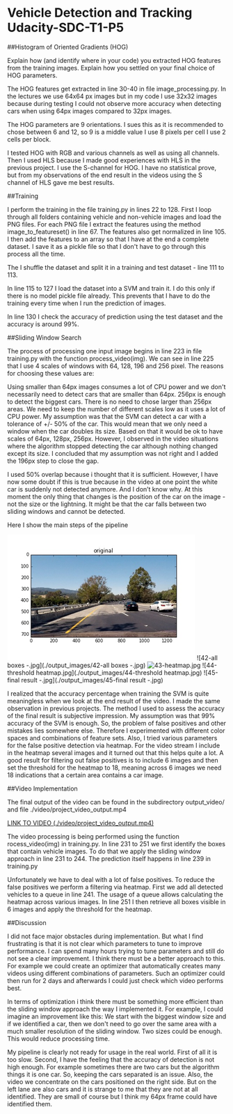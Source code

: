 # Vehicle Detection and Tracking Udacity-SDC-T1-P5



##Histogram of Oriented Gradients (HOG)

Explain how (and identify where in your code) you extracted HOG features from the training images. Explain how you settled on your final choice of HOG parameters.

The HOG features get extracted in line 30-40 in file image_processing.py. In the lectures we use 64x64 px images but in my code I use 32x32 images because during testing I could not observe more accuracy when detecting cars when using 64px images compared to 32px images. 

The HOG parameters are 
9 orientations. I sues this as it is recommended to chose between 6 and 12, so 9 is a middle value
I use 8 pixels per cell
I use 2 cells per block. 

I tested HOG with RGB and various channels as well as using all channels. Then I used HLS because I made good experiences with HLS in the previous project. I use the S-channel for HOG. I have no statistical prove, but from my observations of the end result in the videos using the S channel of HLS gave me best results. 

##Training

I perform the training in the file training.py in lines 22 to 128. First I loop through all folders containing vehicle and non-vehicle images and load the PNG files. For each PNG file I extract the features using the method image_to_featureset() in line 67. The features also get normalized in line 105. I then add the features to an array so that I have at the end a complete dataset. I save it as a pickle file so that I don't have to go through this process all the time. 

The I shuffle the dataset and split it in a training and test dataset - line 111 to 113.

In line 115 to 127 I load the dataset into a SVM and train it. I do this only if there is no model pickle file already. This prevents that I have to do the training every time when I run the prediction of images. 

In line 130 I check the accuracy of prediction using the test dataset and the accuracy is around 99%. 

##Sliding Window Search

The process of processing one input image begins in line 223 in file training.py with the function process_video(img). We can see in line 225 that I use 4 scales of windows with 64, 128, 196 and 256 pixel. The reasons for choosing these values are: 

Using smaller than 64px images consumes a lot of CPU power and we don't necessarily need to detect cars that are smaller than 64px. 
256px is enough to detect the biggest cars. There is no need to chose larger than 256px areas. 
We need to keep the number of different scales low as it uses a lot of CPU power. My assumption was that the SVM can detect a car with a tolerance of +/- 50% of the car. This would mean that we only need a window when the car doubles its size. Based on that it would be ok to have scales of 64px, 128px, 256px. However, I observed in the video situations where the algorithm stopped detecting the car although nothing changed except its size. I concluded that my assumption was not right and I added the 196px step to close the gap. 

I used 50% overlap because i thought that it is sufficient. However, I have now some doubt if this is true because in the video at one point the white car is suddenly not detected anymore. And I don’t know why. At this moment the only thing that changes is the position of the car on the image - not the size or the lightning. It might be that the car falls between two sliding windows and cannot be detected. 

Here I show the main steps of the pipeline

![41-original-.jpg](./output_images/41-original-.jpg)
![42-all boxes -.jpg](./output_images/42-all boxes -.jpg)
![43-heatmap.jpg](./output_images/43-heatmap.jpg)
![44-threshold heatmap.jpg](./output_images/44-threshold heatmap.jpg)
![45-final result -.jpg](./output_images/45-final result -.jpg)


I realized that the accuracy percentage when training the SVM is quite meaningless when we look at the end result of the video. I made the same observation in previous projects. The method I used to assess the accuracy of the final result is subjective impression. My assumption was that 99% accuracy of the SVM is enough. So, the problem of false positives and other mistakes lies somewhere else. Therefore I experimented with different color spaces and combinations of feature sets. Also, I tried various parameters for the false positive detection via heatmap. For the video stream I include in the heatmap several images and it turned out that this helps quite a lot. A good result for filtering out false positives is to include 6 images and then set the threshold for the heatmap to 18, meaning across 6 images we need 18 indications that a certain area contains a car image.   

##Video Implementation

The final output of the video can be found in the subdirectory output_video/ and file ./video/project_video_output.mp4 

[LINK TO VIDEO (./video/project_video_output.mp4) ](./video/project_video_output.mp4)

The video processing is being performed using the function rocess_video(img) in training.py. In line 231 to 251 we first identify the boxes that contain vehicle images. To do that we apply the sliding window approach in line 231 to 244. The prediction itself happens in line 239 in training.py

Unfortunately we have to deal with a lot of false positives. To reduce the false positives we perform a filtering via heatmap. First we add all detected vehicles to a queue in line 241. The usage of a queue allows calculating the heatmap across various images. In line 251 I then retrieve all boxes visible in 6 images and apply the threshold for the heatmap. 


##Discussion

I did not face major obstacles during implementation. But what I find frustrating is that it is not clear which parameters to tune to improve performance. I can spend many hours trying to tune parameters and still do not see a clear improvement. I think there must be a better approach to this. For example we could create an optimizer that automatically creates many videos using different combinations of parameters. Such an optimizer could then run for 2 days and afterwards I could just check which video performs best.  

In terms of optimization i think there must be something more efficient than the sliding window approach the way I implemented it. For example, I could imagine an improvement like this: We start with the biggest window size and if we identified a car, then we don't need to go over the same area with a much smaller resolution of the sliding window. Two sizes could be enough. This would reduce processing time. 

My pipeline is clearly not ready for usage in the real world. First of all it is too slow. Second, I have the feeling that the accuracy of detection is not high enough. For example sometimes there are two cars but the algorithm things it is one car. So, keeping the cars separated is an issue. Also, the video we concentrate on the cars positioned on the right side. But on the left lane are also cars and it is strange to me that they are not at all identified. They are small of course but I think my 64px frame could have identified them. 



